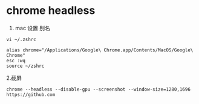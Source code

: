 # chrome headless

1. mac 设置 别名
``` shell
vi ~/.zshrc

alias chrome="/Applications/Google\ Chrome.app/Contents/MacOS/Google\ Chrome"
esc :wq
source ~/zshrc
```

2.截屏
```shell
chrome --headless --disable-gpu --screenshot --window-size=1280,1696  https://github.com
```

